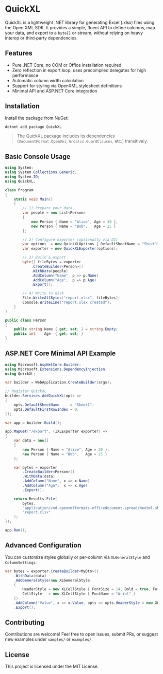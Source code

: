 # QuickXL

QuickXL is a lightweight .NET library for generating Excel (.xlsx) files using the Open XML SDK. It provides a simple, fluent API to define columns, map your data, and export to a `byte[]` or stream, without relying on heavy interop or third‑party dependencies.

## Features

- Pure .NET Core, no COM or Office installation required
- Zero reflection in export loop: uses precompiled delegates for high performance
- Automatic column width calculation
- Support for styling via OpenXML stylesheet definitions
- Minimal API and ASP.NET Core integration

## Installation

Install the package from NuGet:

```bash
dotnet add package QuickXL
```

> The QuickXL package includes its dependencies (`DocumentFormat.OpenXml`, `Ardalis.GuardClauses`, etc.) transitively.

## Basic Console Usage

```csharp
using System;
using System.Collections.Generic;
using System.IO;
using QuickXL;

class Program
{
    static void Main()
    {
        // 1) Prepare your data
        var people = new List<Person>
        {
            new Person { Name = "Alice", Age = 30 },
            new Person { Name = "Bob",   Age = 25 }
        };

        // 2) Configure exporter (optionally via DI)
        var options  = new QuickXLOptions { DefaultSheetName = "Sheet1", DefaultFirstRowIndex = 0 };
        var exporter = new QuickXLExporter(options);

        // 3) Build & export
        byte[] fileBytes = exporter
            .CreateBuilder<Person>()
            .WithData(people)
            .AddColumn("Name", p => p.Name)
            .AddColumn("Age",  p => p.Age)
            .Export();

        // 4) Write to disk
        File.WriteAllBytes("report.xlsx", fileBytes);
        Console.WriteLine("report.xlsx created");
    }
}

public class Person
{
    public string Name { get; set; } = string.Empty;
    public int    Age  { get; set; }
}
```

## ASP.NET Core Minimal API Example

```csharp
using Microsoft.AspNetCore.Builder;
using Microsoft.Extensions.DependencyInjection;
using QuickXL;

var builder = WebApplication.CreateBuilder(args);

// Register QuickXL
builder.Services.AddQuickXL(opts =>
{
    opts.DefaultSheetName     = "Sheet1";
    opts.DefaultFirstRowIndex = 0;
});

var app = builder.Build();

app.MapGet("/export", (IXLExporter exporter) =>
{
    var data = new[]
    {
        new Person { Name = "Alice", Age = 30 },
        new Person { Name = "Bob",   Age = 25 }
    };

    var bytes = exporter
        .CreateBuilder<Person>()
        .WithData(data)
        .AddColumn("Name", x => x.Name)
        .AddColumn("Age",  x => x.Age)
        .Export();

    return Results.File(
        bytes,
        "application/vnd.openxmlformats-officedocument.spreadsheetml.sheet",
        "report.xlsx"
    );
});

app.Run();
```

## Advanced Configuration

You can customize styles globally or per-column via `XLGeneralStyle` and `ColumnSettings`:

```csharp
var bytes = exporter.CreateBuilder<MyDto>()
    .WithData(data)
    .AddGeneralStyle(new XLGeneralStyle
    {
        HeaderStyle = new XLCellStyle { FontSize = 14, Bold = true, ForegroundColor = "#FF0000" },
        CellStyle   = new XLCellStyle { FontName = "Arial" }
    })
    .AddColumn("Value", x => x.Value, opts => opts.HeaderStyle = new XLCellStyle { Italic = true })
    .Export();
```

## Contributing

Contributions are welcome! Feel free to open issues, submit PRs, or suggest new examples under `samples/` or `examples/`.

## License

This project is licensed under the MIT License.

